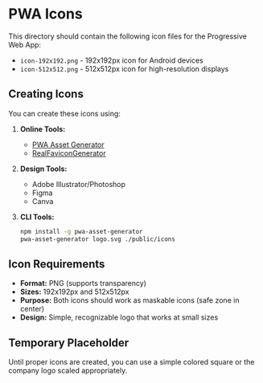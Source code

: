 # PWA Icons

This directory should contain the following icon files for the Progressive Web App:

- `icon-192x192.png` - 192x192px icon for Android devices
- `icon-512x512.png` - 512x512px icon for high-resolution displays

## Creating Icons

You can create these icons using:

1. **Online Tools:**
   - [PWA Asset Generator](https://www.pwabuilder.com/imageGenerator)
   - [RealFaviconGenerator](https://realfavicongenerator.net/)

2. **Design Tools:**
   - Adobe Illustrator/Photoshop
   - Figma
   - Canva

3. **CLI Tools:**
   ```bash
   npm install -g pwa-asset-generator
   pwa-asset-generator logo.svg ./public/icons
   ```

## Icon Requirements

- **Format:** PNG (supports transparency)
- **Sizes:** 192x192px and 512x512px
- **Purpose:** Both icons should work as maskable icons (safe zone in center)
- **Design:** Simple, recognizable logo that works at small sizes

## Temporary Placeholder

Until proper icons are created, you can use a simple colored square or the company logo scaled appropriately.
